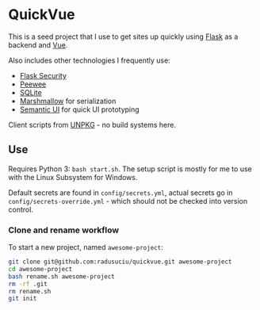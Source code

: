 # QuickVue

This is a seed project that I use to get sites up quickly using [Flask](http://flask.pocoo.org/) as a backend and [Vue](https://vuejs.org/).

Also includes other technologies I frequently use:
* [Flask Security](https://pythonhosted.org/Flask-Security/)
* [Peewee](http://docs.peewee-orm.com/en/latest/)
* [SQLite](https://www.sqlite.org/)
* [Marshmallow](https://marshmallow.readthedocs.io) for serialization
* [Semantic UI](https://semantic-ui.com/) for quick UI prototyping

Client scripts from [UNPKG](https://unpkg.com/) - no build systems here.

## Use

Requires Python 3: `bash start.sh`. The setup script is mostly for me to use with the Linux Subsystem for Windows. 

Default secrets are found in `config/secrets.yml`, actual secrets go in `config/secrets-override.yml` - which should not be checked into version control.

### Clone and rename workflow

To start a new project, named `awesome-project`:

```bash
git clone git@github.com:radusuciu/quickvue.git awesome-project
cd awesome-project
bash rename.sh awesome-project
rm -rf .git
rm rename.sh
git init
```
